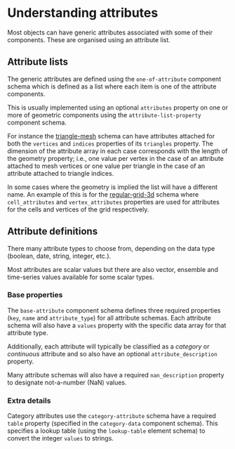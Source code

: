 # Understanding attributes

Most objects can have generic attributes associated with some of their components.
These are organised using an attribute list.

## Attribute lists

The generic attributes are defined using the `one-of-attribute` component schema which is defined as a list where each item is one of the attribute components.

This is usually implemented using an optional `attributes` property on one or more of geometric components using the `attribute-list-property` component schema.

For instance the [triangle-mesh](../schemas/triangle-mesh.md) schema can have attributes attached for both the `vertices` and `indices` properties of its `triangles` property. The dimension of the attribute array in each case corresponds with the length of the geometry property; i.e., one value per vertex in the case of an attribute attached to mesh vertices or one value per triangle in the case of an attribute attached to triangle indices.

In some cases where the geometry is implied the list will have a different name. An example of this is for the [regular-grid-3d](../schemas/regular-3d-grid.md) schema where `cell_attributes` and `vertex_attributes` properties are used for attributes for the cells and vertices of the grid respectively.

## Attribute definitions

There many attribute types to choose from, depending on the data type (boolean, date, string, integer, etc.).

Most attributes are scalar values but there are also vector, ensemble and time-series values available for some scalar types.

### Base properties

The `base-attribute` component schema defines three required properties (`key`, `name` and `attribute_type`) for all attribute schemas. Each attribute schema will also have a `values` property with the specific data array for that attribute type.

Additionally, each attribute will typically be classified as a *category* or *continuous* attribute and so also have an optional `attribute_description` property.

Many attribute schemas will also have a required `nan_description` property to designate not-a-number (NaN) values.

### Extra details

Category attributes use the `category-attribute` schema have a required `table` property (specified in the `category-data` component schema).  This specifies a lookup table (using the `lookup-table` element schema) to convert the integer `values` to strings.
